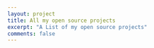 ```yaml
---
layout: project
title: All my open source projects
excerpt: "A List of my open source projects"
comments: false
---
```

